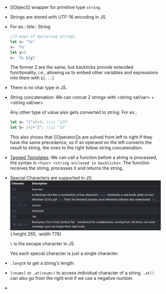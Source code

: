 - [[Object]] wrapper for primitive type ``string``.
- Strings are stored with UTF-16 encoding in JS.
- For ex.:
  title:: String
  ```js
  //3 ways of declaring strings
  let x= "Yo"
  x= 'Yo'
  let y=2
  x= `Yo ${y}`
  ```
  The former 2 are the same, but backticks provide extended functionality, i.e., allowing us to embed other variables and expressions into them with ``${...}``
- There is no char type in JS.
- String concatenation:
  We can concat 2 strings with <string val/var> + <string val/var>
  
  Any other type of value also gets converted to string.
  For ex.:
  ```js
  let a= "1"+2+3; //is "123"
  let b= 1+2+"3"; //is "33"
  ```
  This also shows that [[Operator]]s are solved from left to right if they have the same precedence, so if an operand on the left converts the result to string, the ones to the right follow string concatenation.
- [Tagged Templates](https://developer.mozilla.org/en-US/docs/Web/JavaScript/Reference/Template_literals#tagged_templates): 
  We can call a function before a string is processed, the syntax is ``<func> <string enclosed in backticks>``. The function receives the string, processes it and returns the string.
- Special Characters are supported in JS:
  ![image.png](../assets/image_1685814128037_0.png){:height 265, :width 778}
  
  ``\`` is the escape character in JS. 
  
  Yes each special character is just a single character.
- ``.length`` to get a string's length.
- ``[<num>]`` or ``.at(<num>)`` to access individual character of a string. ``.at()`` can also go from the right end if we use a negative number.
-